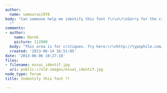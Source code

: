 ```yaml
---
author:
  name: samourai1978
body: "Can someone help me identify this font ?\r\n\r\nSorry for the crappy low-res
  !"
comments:
- author:
    name: Derek
    picture: 112900
  body: "This area is for critiques. Try here:\r\nhttp://typophile.com/typeid"
  created: '2013-06-14 16:51:05'
date: '2013-06-06 19:27:16'
files:
- filename: essai_identif.jpg
  uri: public://old-images/essai_identif.jpg
node_type: forum
title: Indentify this font ?!

---
```

